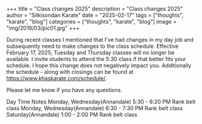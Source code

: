 +++
title = "Class changes 2025"
description = "Class changes 2025"
author = "Silkisondan Karate"
date = "2025-02-17"
tags = ["thoughts", "karate", "blog"]
categories = ["thoughts", "karate", "blog"]
image = "img/2019/03/pic01.jpg"
+++

During recent classes I mentioned that I've had changes in my day job and subsequently need to make changes to the class schedule. Effective February 17, 2025, Tuesday and Thursday classes will no longer be available. I invite students to attend the 5:30 class if that better fits your schedule. I hope this change does not negatively impact you. Additionally the schedule - along with closings can be found at https://www.khaskarate.com/schedule/. 

Please let me know if you have any questions.

Day	Time	Notes
Monday, Wednesday(Annandale)	5:30 - 6:20 PM	Rank belt class
Monday, Wednesday(Annandale)	6:30 - 7:30 PM	Rank belt class
Saturday(Annandale)	1:00 - 2:00 PM	Rank belt class

